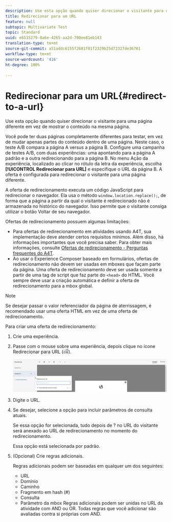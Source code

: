 ```yaml
---
description: Use esta opção quando quiser direcionar o visitante para uma página diferente em vez de mostrar o conteúdo na mesma página.
title: Redirecionar para um URL
feature: null
subtopic: Multivariate Test
topic: Standard
uuid: e6515279-8a6e-4265-aa2d-700ee81eb143
translation-type: tm+mt
source-git-commit: a51addc6155f2681f01f2329b25d72327de36701
workflow-type: tm+mt
source-wordcount: '416'
ht-degree: 100%

---
```



# Redirecionar para um URL{#redirect-to-a-url}

Use esta opção quando quiser direcionar o visitante para uma página diferente em vez de mostrar o conteúdo na mesma página.

Você pode ter duas páginas completamente diferentes para testar, em vez de mudar apenas partes do conteúdo dentro de uma página. Neste caso, o teste A/B compara a página A versus a página B. Configure uma campanha de testes A/B, com duas experiências: uma apontando para a página A padrão e a outra redirecionando para a página B. No menu Ação da experiência, localizado ao clicar no rótulo da letra da experiência, escolha **[!UICONTROL Redirecionar para URL]** e especifique o URL da página B. A oferta é configurada para redirecionar o visitante para uma página diferente.

A oferta de redirecionamento executa um código JavaScript para redirecionar o navegador. Ela usa o método `window.location.replace();`, de forma que a página a partir da qual o visitante é redirecionado não é armazenada no histórico do navegador. Isso permite que o visitante consiga utilizar o botão Voltar de seu navegador.

Ofertas de redirecionamento possuem algumas limitações:

* Para ofertas de redirecionamento em atividades usando A4T, sua implementação deve atender certos requisitos mínimos. Além disso, há informações importantes que você precisa saber. Para obter mais informações, consulte [Ofertas de redirecionamento - Perguntas frequentes do A4T](../../c-integrating-target-with-mac/a4t/r-a4t-faq/a4t-faq-redirect-offers.md#concept_21BF213F10E1414A9DCD4A98AF207905).
* Ao usar o Experience Composer baseado em formulários, ofertas de redirecionamento não devem ser usadas em mboxes que façam parte da página. Uma oferta de redirecionamento deve ser usada somente a partir de uma tag de script que faz parte do `<head>` do HTML. Você sempre deve usar a criação automática e definir a oferta de redirecionamento para a mbox global.

>[!NOTE]
>
>Se desejar passar o valor referenciador da página de aterrissagem, é recomendado usar uma oferta HTML em vez de uma oferta de redirecionamento.

Para criar uma oferta de redirecionamento:

1. Crie uma experiência.
1. Passe com o mouse sobre uma experiência, depois clique no ícone Redirecionar para URL (![](assets/icon_redirect_url.png)).

   ![](assets/exp_actions.png)

1. Digite o URL.
1. Se desejar, selecione a opção para incluir parâmetros de consulta atuais.

   Se essa opção for selecionada, tudo depois de ? no URL do visitante será anexado ao URL de redirecionamento no momento do redirecionamento.

   Essa opção está selecionada por padrão.
1. (Opcional) Crie regras adicionais.

   Regras adicionais podem ser baseadas em qualquer um dos seguintes:

   * URL
   * Domínio
   * Caminho
   * Fragmento em hash (#)
   * Consulta
   * Parâmetro da mbox
   Regras adicionais podem ser unidas no URL da atividade com AND ou OR. Todas regras que você adicionar são avaliadas contra si próprias com AND.
